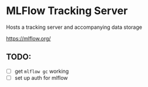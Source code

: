# MLFlow Tracking Server

Hosts a tracking server and accompanying data storage

https://mlflow.org/

## TODO:

- [ ] get `mlflow gc` working
- [ ] set up auth for mlflow

